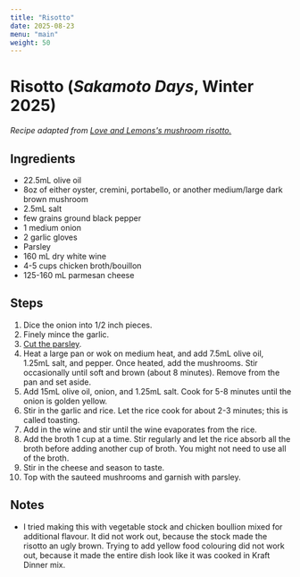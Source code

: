 ```yaml
---
title: "Risotto"
date: 2025-08-23
menu: "main"
weight: 50
---
```


# Risotto (*Sakamoto Days*, Winter 2025)

*Recipe adapted from [Love and Lemons's mushroom risotto.](https://www.loveandlemons.com/mushroom-risotto/)*

## Ingredients
* 22.5mL olive oil
* 8oz of either oyster, cremini, portabello, or another medium/large dark brown mushroom
* 2.5mL salt
* few grains ground black pepper
* 1 medium onion
* 2 garlic gloves
* Parsley
* 160 mL dry white wine
* 4-5 cups chicken broth/bouillon
* 125-160 mL parmesan cheese

## Steps
1. Dice the onion into 1/2 inch pieces.
2. Finely mince the garlic.
3. [Cut the parsley](https://www.wikihow.com/Cut-Parsley).  
4. Heat a large pan or wok on medium heat, and add 7.5mL olive oil, 1.25mL salt, and pepper. Once heated, add the mushrooms. Stir occasionally until soft and brown (about 8 minutes). Remove from the pan and set aside.
5. Add 15mL olive oil, onion, and 1.25mL salt. Cook for 5-8 minutes until the onion is golden yellow.
6. Stir in the garlic and rice. Let the rice cook for about 2-3 minutes; this is called toasting.
7. Add in the wine and stir until the wine evaporates from the rice.
8. Add the broth 1 cup at a time. Stir regularly and let the rice absorb all the broth before adding another cup of broth. You might not need to use all of the broth. 
9. Stir in the cheese and season to taste.
10. Top with the sauteed mushrooms and garnish with parsley.

## Notes
* I tried making this with vegetable stock and chicken boullion mixed for additional flavour. It did not work out, because the stock made the risotto an ugly brown. Trying to add yellow food colouring did not work out, because it made the entire dish look like it was cooked in Kraft Dinner mix.